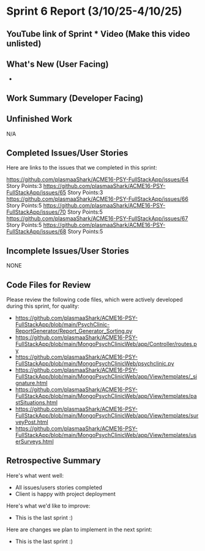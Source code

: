 # Sprint 6 Report (3/10/25-4/10/25)

## YouTube link of Sprint * Video (Make this video unlisted)

## What's New (User Facing)
 * 

## Work Summary (Developer Facing)

## Unfinished Work
N/A

## Completed Issues/User Stories
Here are links to the issues that we completed in this sprint:

https://github.com/plasmaaShark/ACME16-PSY-FullStackApp/issues/64    Story Points:3
https://github.com/plasmaaShark/ACME16-PSY-FullStackApp/issues/65    Story Points:3
https://github.com/plasmaaShark/ACME16-PSY-FullStackApp/issues/66    Story Points:5
https://github.com/plasmaaShark/ACME16-PSY-FullStackApp/issues/70    Story Points:5
https://github.com/plasmaaShark/ACME16-PSY-FullStackApp/issues/67    Story Points:5
https://github.com/plasmaaShark/ACME16-PSY-FullStackApp/issues/68    Story Points:5

## Incomplete Issues/User Stories
NONE
  
## Code Files for Review
Please review the following code files, which were actively developed during this sprint, for quality:
 * https://github.com/plasmaaShark/ACME16-PSY-FullStackApp/blob/main/PsychClinic-ReportGenerator/Report_Generator_Sorting.py
 * https://github.com/plasmaaShark/ACME16-PSY-FullStackApp/blob/main/MongoPsychClinicWeb/app/Controller/routes.py
 * https://github.com/plasmaaShark/ACME16-PSY-FullStackApp/blob/main/MongoPsychClinicWeb/psychclinic.py
 * https://github.com/plasmaaShark/ACME16-PSY-FullStackApp/blob/main/MongoPsychClinicWeb/app/View/templates/_signature.html
 * https://github.com/plasmaaShark/ACME16-PSY-FullStackApp/blob/main/MongoPsychClinicWeb/app/View/templates/pastSituations.html
 * https://github.com/plasmaaShark/ACME16-PSY-FullStackApp/blob/main/MongoPsychClinicWeb/app/View/templates/surveyPost.html
 * https://github.com/plasmaaShark/ACME16-PSY-FullStackApp/blob/main/MongoPsychClinicWeb/app/View/templates/userSurveys.html
 
## Retrospective Summary
Here's what went well:
  * All issues/users stories completed
  * Client is happy with project deployment
 
Here's what we'd like to improve:
   * This is the last sprint :)
  
Here are changes we plan to implement in the next sprint:
   * This is the last sprint :)
